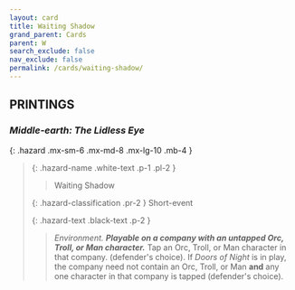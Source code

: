 ```yaml
---
layout: card
title: Waiting Shadow
grand_parent: Cards
parent: W
search_exclude: false
nav_exclude: false
permalink: /cards/waiting-shadow/
---
```


## PRINTINGS


### _Middle-earth: The Lidless Eye_

{: .hazard .mx-sm-6 .mx-md-8 .mx-lg-10 .mb-4 }
> {: .hazard-name .white-text .p-1 .pl-2 }
> > <div class="hazard-mp"></div>
> > <div class="card-name">Waiting Shadow</div>
>
> {: .hazard-classification .pr-2 }
> Short-event
>
> {: .hazard-text .black-text .p-2 }
> > _Environment._ ***Playable on a company with an untapped Orc, Troll, or Man character.*** Tap an Orc, Troll, or Man character in that company. (defender's choice). If _Doors of Night_ is in play, the company need not contain an Orc, Troll, or Man **and** any one character in that company is tapped (defender's choice). 
>
